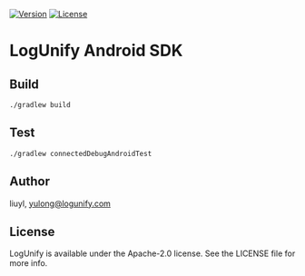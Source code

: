 [![Version](https://img.shields.io/maven-central/v/com.logunify/android-sdk)](https://central.sonatype.com/artifact/com.logunify/android-sdk/0.1.0/)
[![License](https://img.shields.io/github/license/logunify/android-sdk)]((https://central.sonatype.com/artifact/com.logunify/android-sdk/0.1.0/))

# LogUnify Android SDK

## Build 
`./gradlew build`

## Test
`./gradlew connectedDebugAndroidTest`

## Author

liuyl, yulong@logunify.com

## License

LogUnify is available under the Apache-2.0 license. See the LICENSE file for more info.
